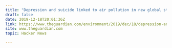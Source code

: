 ```yaml
---
title: "Depression and suicide linked to air pollution in new global study"
draft: false
date: 2019-12-18T20:01:36Z
link: https://www.theguardian.com/environment/2019/dec/18/depression-and-suicide-linked-to-air-pollution-in-new-global-study?utm_medium=RSS&utm_source=hune
site: www.theguardian.com
topic: Hacker News  

---
```

